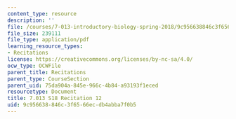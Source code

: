 ```yaml
---
content_type: resource
description: ''
file: /courses/7-013-introductory-biology-spring-2018/9c956638846c3f6566ecdb4abba7f0b5_MIT7_013s18R12Q.pdf
file_size: 239111
file_type: application/pdf
learning_resource_types:
- Recitations
license: https://creativecommons.org/licenses/by-nc-sa/4.0/
ocw_type: OCWFile
parent_title: Recitations
parent_type: CourseSection
parent_uid: 75da904a-845e-966c-4b84-a93193f1eced
resourcetype: Document
title: 7.013 S18 Recitation 12
uid: 9c956638-846c-3f65-66ec-db4abba7f0b5
---
```

